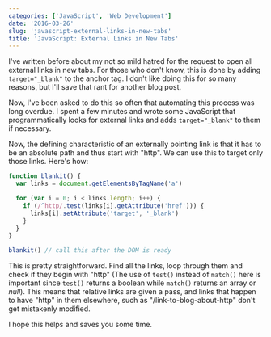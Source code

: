 ```yaml
---
categories: ['JavaScript', 'Web Development']
date: '2016-03-26'
slug: 'javascript-external-links-in-new-tabs'
title: 'JavaScript: External Links in New Tabs'
---
```


I've written before about my not so mild hatred for the request to open all external links in new tabs. For those who don't know, this is done by adding `target="_blank"` to the anchor tag. I don't like doing this for so many reasons, but I'll save that rant for another blog post.

Now, I've been asked to do this so often that automating this process was long overdue. I spent a few minutes and wrote some JavaScript that programmatically looks for external links and adds `target="_blank"` to them if necessary.

Now, the defining characteristic of an externally pointing link is that it has to be an absolute path and thus start with "http". We can use this to target only those links. Here's how:

```javascript
function blankit() {
  var links = document.getElementsByTagName('a')

  for (var i = 0; i < links.length; i++) {
    if (/^http/.test(links[i].getAttribute('href'))) {
      links[i].setAttribute('target', '_blank')
    }
  }
}

blankit() // call this after the DOM is ready
```

This is pretty straightforward. Find all the links, loop through them and check if they begin with "http" (The use of `test()` instead of `match()` here is important since `test()` returns a boolean while `match()` returns an array or _null_). This means that relative links are given a pass, and links that happen to have "http" in them elsewhere, such as "/link-to-blog-about-http" don't get mistakenly modified.

I hope this helps and saves you some time.
